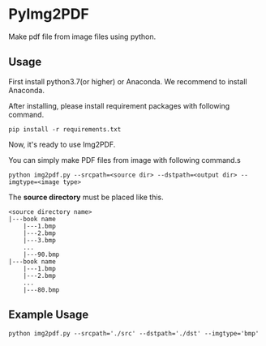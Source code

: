 # PyImg2PDF

Make pdf file from image files using python.

## Usage

First install python3.7(or higher) or Anaconda. We recommend to install Anaconda.

After installing, please install requirement packages with following command.

    pip install -r requirements.txt

Now, it's ready to use Img2PDF.

You can simply make PDF files from image with following command.s

    python img2pdf.py --srcpath=<source dir> --dstpath=<output dir> --imgtype=<image type>

The **source directory** must be placed like this.

    <source directory name>
    |---book name
        |---1.bmp
        |---2.bmp
        |---3.bmp
        ...
        |---90.bmp
    |---book name
        |---1.bmp
        |---2.bmp
        ...
        |---80.bmp

## Example Usage

    python img2pdf.py --srcpath='./src' --dstpath='./dst' --imgtype='bmp'
